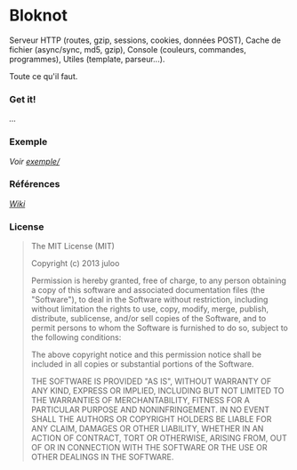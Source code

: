 # Bloknot

Serveur HTTP (routes, gzip, sessions, cookies, données POST),
Cache de fichier (async/sync, md5, gzip),
Console (couleurs, commandes, programmes),
Utiles (template, parseur...).

Toute ce qu'il faut.

### Get it!

_..._

### Exemple

_Voir [exemple/](https://github.com/JWhile/Bloknot/tree/master/exemple)_

### Références

_[Wiki](https://github.com/JWhile/Bloknot/wiki)_

### License

> The MIT License (MIT)
> 
> Copyright (c) 2013 juloo
> 
> Permission is hereby granted, free of charge, to any person obtaining a copy of
> this software and associated documentation files (the "Software"), to deal in
> the Software without restriction, including without limitation the rights to
> use, copy, modify, merge, publish, distribute, sublicense, and/or sell copies of
> the Software, and to permit persons to whom the Software is furnished to do so,
> subject to the following conditions:
> 
> The above copyright notice and this permission notice shall be included in all
> copies or substantial portions of the Software.
> 
> THE SOFTWARE IS PROVIDED "AS IS", WITHOUT WARRANTY OF ANY KIND, EXPRESS OR
> IMPLIED, INCLUDING BUT NOT LIMITED TO THE WARRANTIES OF MERCHANTABILITY, FITNESS
> FOR A PARTICULAR PURPOSE AND NONINFRINGEMENT. IN NO EVENT SHALL THE AUTHORS OR
> COPYRIGHT HOLDERS BE LIABLE FOR ANY CLAIM, DAMAGES OR OTHER LIABILITY, WHETHER
> IN AN ACTION OF CONTRACT, TORT OR OTHERWISE, ARISING FROM, OUT OF OR IN
> CONNECTION WITH THE SOFTWARE OR THE USE OR OTHER DEALINGS IN THE SOFTWARE.